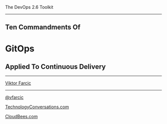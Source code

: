 The DevOps 2.6 Toolkit

---

## Ten Commandments Of
# GitOps
## Applied To Continuous Delivery

---

[Viktor Farcic](http://technologyconversations.com/about/)

---

[@vfarcic](https://twitter.com/vfarcic)

[TechnologyConversations.com](http://technologyconversations.com)

[CloudBees.com](https://www.cloudbees.com)
